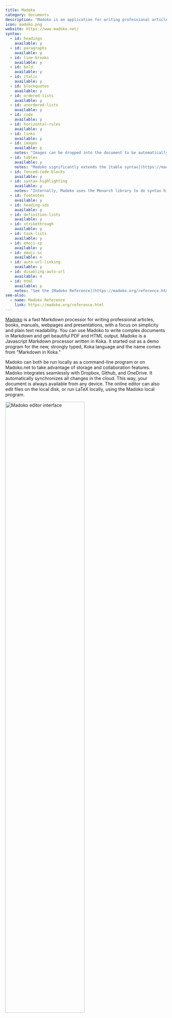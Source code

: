 ```yaml
---
title: Madoko
category: documents
description: "Madoko is an application for writing professional articles and more."
icon: madoko.png
website: https://www.madoko.net/
syntax:
  - id: headings
    available: y
  - id: paragraphs
    available: y
  - id: line-breaks
    available: y
  - id: bold
    available: y
  - id: italic
    available: y
  - id: blockquotes
    available: y
  - id: ordered-lists
    available: y
  - id: unordered-lists
    available: y
  - id: code
    available: y
  - id: horizontal-rules
    available: y
  - id: links
    available: y
  - id: images
    available: p
    notes: "Images can be dropped into the document to be automatically uploaded and linked to a sub-directory of the document's folder. Just watch the file size as images larger than about 1Mb are rejected by the Madoko server."
  - id: tables
    available: y
    notes: "Madoko significantly extends the [table syntax](https://madoko.org/reference.html#sec-table) of basic Markdown."
  - id: fenced-code-blocks
    available: y
  - id: syntax-highlighting
    available: y
    notes: "Internally, Madoko uses the Monarch library to do syntax highlighting."
  - id: footnotes
    available: y
  - id: heading-ids
    available: y
  - id: definition-lists
    available: y
  - id: strikethrough
    available: y
  - id: task-lists
    available: y
  - id: emoji-cp
    available: y
  - id: emoji-sc
    available: n
  - id: auto-url-linking
    available: y
  - id: disabling-auto-url
    available: n
  - id: html
    available: p
    notes: "See the [Madoko Reference](https://madoko.org/reference.html#sec-custom) for more information on custom blocks."
see-also:
  - name: Madoko Reference
    link: https://madoko.org/reference.html
---
```


[Madoko](https://www.madoko.net/) is a fast Markdown processor for writing professional articles, books, manuals, webpages and presentations, with a focus on simplicity and plain text readability. You can use Madoko to write complex documents in Markdown and get beautiful PDF and HTML output. Madoko is a Javascript Markdown processor written in Koka. It started out as a demo program for the new, strongly typed, Koka language and the name comes from "Markdown in Koka."

Madoko can both be run locally as a command-line program or on Madoko.net to take advantage of storage and collaboration features. Madoko integrates seamlessly with Dropbox, Github, and OneDrive. It automatically synchronizes all changes in the cloud. This way, your document is always available from any device. The online editor can also edit files on the local disk, or run LaTeX locally, using the Madoko local program.

<img src="/assets/images/tools/madoko-editor.png" class="img-fluid" style="width:70%; margin-bottom:-10px" alt="Madoko editor interface">

Madoko implements extensions like Github Flavored Markdown, [pandoc](https://pandoc.org/), [Markdown Extra](https://michelf.ca/projects/php-markdown/extra/), and [multi-markdown](https://fletcherpenney.net/multimarkdown/), and it adds other useful features for writing academic and industrial documents.

In Madoko, tabs are considered to be equivalent to 4 spaces. It's best to configure your editor to view tabs as 4 spaces wide or documents may look off.

{% include tool-syntax-table.html %}
